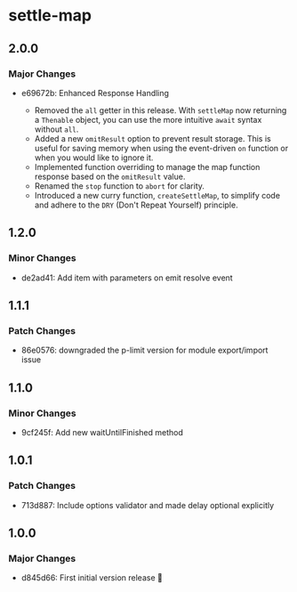# settle-map

## 2.0.0

### Major Changes

- e69672b: Enhanced Response Handling

  - Removed the `all` getter in this release. With `settleMap` now returning a `Thenable` object, you can use the more intuitive `await` syntax without `all`.
  - Added a new `omitResult` option to prevent result storage. This is useful for saving memory when using the event-driven `on` function or when you would like to ignore it.
  - Implemented function overriding to manage the map function response based on the `omitResult` value.
  - Renamed the `stop` function to `abort` for clarity.
  - Introduced a new curry function, `createSettleMap`, to simplify code and adhere to the `DRY` (Don't Repeat Yourself) principle.

## 1.2.0

### Minor Changes

- de2ad41: Add item with parameters on emit resolve event

## 1.1.1

### Patch Changes

- 86e0576: downgraded the p-limit version for module export/import issue

## 1.1.0

### Minor Changes

- 9cf245f: Add new waitUntilFinished method

## 1.0.1

### Patch Changes

- 713d887: Include options validator and made delay optional explicitly

## 1.0.0

### Major Changes

- d845d66: First initial version release 🥳
